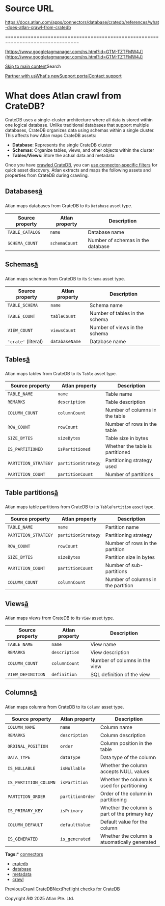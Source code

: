 # Source URL
https://docs.atlan.com/apps/connectors/database/cratedb/references/what-does-atlan-crawl-from-cratedb

================================================================================

<!--
canonical: https://docs.atlan.com/apps/connectors/database/cratedb/references/what-does-atlan-crawl-from-cratedb
link-alternate: https://docs.atlan.com/apps/connectors/database/cratedb/references/what-does-atlan-crawl-from-cratedb
meta-description: Complete list of CrateDB assets and metadata properties extracted by Atlan during crawling
meta-docsearch:docusaurus_tag: docs-default-current
meta-docsearch:language: en
meta-docsearch:version: current
meta-docusaurus_locale: en
meta-docusaurus_tag: docs-default-current
meta-docusaurus_version: current
meta-generator: Docusaurus v3.8.1
meta-og-description: Complete list of CrateDB assets and metadata properties extracted by Atlan during crawling
meta-og-locale: en
meta-og-title: What does Atlan crawl from CrateDB? | Atlan Documentation
meta-og-url: https://docs.atlan.com/apps/connectors/database/cratedb/references/what-does-atlan-crawl-from-cratedb
meta-twitter:card: summary_large_image
meta-viewport: width=device-width,initial-scale=1
title: What does Atlan crawl from CrateDB? | Atlan Documentation
-->

[https://www.googletagmanager.com/ns.html?id=GTM-TZTFMW4J](https://www.googletagmanager.com/ns.html?id=GTM-TZTFMW4J)

[Skip to main content](#__docusaurus_skipToContent_fallback)Search

[Partner with us](https://docs.google.com/forms/d/e/1FAIpQLScuAIhCm2GS7YFstrOjawbP8J7PUmOynQo7wI2yGCcCyEcVSw/viewform)[What's new](https://shipped.atlan.com/)[Support portal](https://atlan.zendesk.com/auth/v2/login/signin?return_to=https%3A%2F%2Fatlan.zendesk.com%2Fhc%2Fen-us&theme=hc&locale=en-us&brand_id=1900000425113&auth_origin=1900000425113%2Cfalse%2Ctrue)[Contact support](/support/submit-request)

What does Atlan crawl from CrateDB?
===================================

CrateDB uses a single\-cluster architecture where all data is stored within one logical database. Unlike traditional databases that support multiple databases, CrateDB organizes data using schemas within a single cluster. This affects how Atlan maps CrateDB assets:

* **Database**: Represents the single CrateDB cluster
* **Schemas**: Organize tables, views, and other objects within the cluster
* **Tables/Views**: Store the actual data and metadata

Once you have [crawled CrateDB](/apps/connectors/database/cratedb/how-tos/crawl-cratedb), you can [use connector\-specific filters](/product/capabilities/discovery/how-tos/use-the-filters-menu#connector-specific-filters) for quick asset discovery. Atlan extracts and maps the following assets and properties from CrateDB during crawling.

Databases[â](#databases "Direct link to Databases")
-----------------------------------------------------

Atlan maps databases from CrateDB to its `Database` asset type.

| Source property | Atlan property | Description |
| --- | --- | --- |
| `TABLE_CATALOG` | `name` | Database name |
| `SCHEMA_COUNT` | `schemaCount` | Number of schemas in the database |

Schemas[â](#schemas "Direct link to Schemas")
-----------------------------------------------

Atlan maps schemas from CrateDB to its `Schema` asset type.

| Source property | Atlan property | Description |
| --- | --- | --- |
| `TABLE_SCHEMA` | `name` | Schema name |
| `TABLE_COUNT` | `tableCount` | Number of tables in the schema |
| `VIEW_COUNT` | `viewsCount` | Number of views in the schema |
| `'crate'` (literal) | `databaseName` | Database name |

Tables[â](#tables "Direct link to Tables")
--------------------------------------------

Atlan maps tables from CrateDB to its `Table` asset type.

| Source property | Atlan property | Description |
| --- | --- | --- |
| `TABLE_NAME` | `name` | Table name |
| `REMARKS` | `description` | Table description |
| `COLUMN_COUNT` | `columnCount` | Number of columns in the table |
| `ROW_COUNT` | `rowCount` | Number of rows in the table |
| `SIZE_BYTES` | `sizeBytes` | Table size in bytes |
| `IS_PARTITIONED` | `isPartitioned` | Whether the table is partitioned |
| `PARTITION_STRATEGY` | `partitionStrategy` | Partitioning strategy used |
| `PARTITION_COUNT` | `partitionCount` | Number of partitions |

Table partitions[â](#table-partitions "Direct link to Table partitions")
--------------------------------------------------------------------------

Atlan maps table partitions from CrateDB to its `TablePartition` asset type.

| Source property | Atlan property | Description |
| --- | --- | --- |
| `TABLE_NAME` | `name` | Partition name |
| `PARTITION_STRATEGY` | `partitionStrategy` | Partitioning strategy |
| `ROW_COUNT` | `rowCount` | Number of rows in the partition |
| `SIZE_BYTES` | `sizeBytes` | Partition size in bytes |
| `PARTITION_COUNT` | `partitionCount` | Number of sub\-partitions |
| `COLUMN_COUNT` | `columnCount` | Number of columns in the partition |

Views[â](#views "Direct link to Views")
-----------------------------------------

Atlan maps views from CrateDB to its `View` asset type.

| Source property | Atlan property | Description |
| --- | --- | --- |
| `TABLE_NAME` | `name` | View name |
| `REMARKS` | `description` | View description |
| `COLUMN_COUNT` | `columnCount` | Number of columns in the view |
| `VIEW_DEFINITION` | `definition` | SQL definition of the view |

Columns[â](#columns "Direct link to Columns")
-----------------------------------------------

Atlan maps columns from CrateDB to its `Column` asset type.

| Source property | Atlan property | Description |
| --- | --- | --- |
| `COLUMN_NAME` | `name` | Column name |
| `REMARKS` | `description` | Column description |
| `ORDINAL_POSITION` | `order` | Column position in the table |
| `DATA_TYPE` | `dataType` | Data type of the column |
| `IS_NULLABLE` | `isNullable` | Whether the column accepts NULL values |
| `IS_PARTITION_COLUMN` | `isPartition` | Whether the column is used for partitioning |
| `PARTITION_ORDER` | `partitionOrder` | Order of the column in partitioning |
| `IS_PRIMARY_KEY` | `isPrimary` | Whether the column is part of the primary key |
| `COLUMN_DEFAULT` | `defaultValue` | Default value for the column |
| `IS_GENERATED` | `is_generated` | Whether the column is atuomatically generated |

**Tags:*** [connectors](/tags/connectors)
* [cratedb](/tags/cratedb)
* [database](/tags/database)
* [metadata](/tags/metadata)
* [crawl](/tags/crawl)

[PreviousCrawl CrateDB](/apps/connectors/database/cratedb/how-tos/crawl-cratedb)[NextPreflight checks for CrateDB](/apps/connectors/database/cratedb/references/preflight-checks-for-cratedb)

Copyright Â© 2025 Atlan Pte. Ltd.

